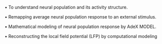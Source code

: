 •	To understand neural population and its activity structure.

•	Remapping average neural population response to an external stimulus.

•	Mathematical modeling of neural population response by AdeX MODEL.

•	Reconstructing the local field potential (LFP) by computational modeling
